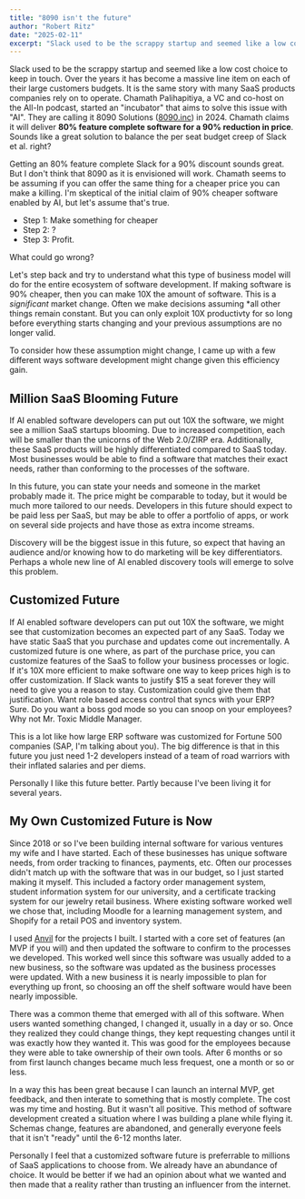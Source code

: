```yaml
---
title: "8090 isn't the future"
author: "Robert Ritz"
date: "2025-02-11"
excerpt: "Slack used to be the scrappy startup and seemed like a low cost choice to keep in touch. Over the years it has become a massive line item on each of their large customers budgets. It is the same story with many SaaS products companies rely on to operate. Chamath Palihapitiya, a VC and co-host on the All-In podcast, started an incubator that aims to solve this issue with AI."
---
```


Slack used to be the scrappy startup and seemed like a low cost choice to keep in touch. Over the years it has become a massive line item on each of their large customers budgets. It is the same story with many SaaS products companies rely on to operate. Chamath Palihapitiya, a VC and co-host on the All-In podcast, started an "incubator" that aims to solve this issue with "AI". They are calling it 8090 Solutions ([8090.inc](https://www.8090.inc/)) in 2024. Chamath claims it will deliver **80% feature complete software for a 90% reduction in price**. Sounds like a great solution to balance the per seat budget creep of Slack et al. right?

Getting an 80% feature complete Slack for a 90% discount sounds great. But I don't think that 8090 as it is envisioned will work. Chamath seems to be assuming if you can offer the same thing for a cheaper price you can make a killing. I'm skeptical of the initial claim of 90% cheaper software enabled by AI, but let's assume that's true.

- Step 1: Make something for cheaper 
- Step 2: ? 
- Step 3: Profit. 

What could go wrong?

Let's step back and try to understand what this type of business model will do for the entire ecosystem of software development. If making software is 90% cheaper, then you can make 10X the amount of software. This is a *significant* market change. Often we make decisions assuming *all other things remain constant.  But you can only exploit 10X productivty for so long before everything starts changing and your previous assumptions are no longer valid.

To consider how these assumption might change, I came up with a few different ways software development might change given this efficiency gain. 

## Million SaaS Blooming Future

If AI enabled software developers can put out 10X the software, we might see a million SaaS startups blooming. Due to increased competition, each will be smaller than the unicorns of the Web 2.0/ZIRP era. Additionally, these SaaS products will be highly differentiated compared to SaaS today. Most businesses would be able to find a software that matches their exact needs, rather than conforming to the processes of the software. 

In this future, you can state your needs and someone in the market probably made it. The price might be comparable to today, but it would be much more tailored to our needs. Developers in this future should expect to be paid less per SaaS, but may be able to offer a portfolio of apps, or work on several side projects and have those as extra income streams.

Discovery will be the biggest issue in this future, so expect that having an audience and/or knowing how to do marketing will be key differentiators. Perhaps a whole new line of AI enabled discovery tools will emerge to solve this problem. 

## Customized Future

If AI enabled software developers can put out 10X the software, we might see that customization becomes an expected part of any SaaS. Today we have static SaaS that you purchase and updates come out incrementally. A customized future is one where, as part of the purchase price, you can customize features of the SaaS to follow your business processes or logic. If it's 10X more efficient to make software one way to keep prices high is to offer customization. If Slack wants to justify $15 a seat forever they will need to give you a reason to stay. Customization could give them that justification. Want role based access control that syncs with your ERP? Sure. Do you want a boss god mode so you can snoop on your employees? Why not Mr. Toxic Middle Manager. 

This is a lot like how large ERP software was customized for Fortune 500 companies (SAP, I'm talking about you). The big difference is that in this future you just need 1-2 developers instead of a team of road warriors with their inflated salaries and per diems. 

Personally I like this future better. Partly because I've been living it for several years.

## My Own Customized Future is Now

Since 2018 or so I've been building internal software for various ventures my wife and I have started. Each of these businesses has unique software needs, from order tracking to finances, payments, etc. Often our processes didn't match up with the software that was in our budget, so I just started making it myself. This included a factory order management system, student information system for our university, and a certificate tracking system for our jewelry retail business. Where existing software worked well we chose that, including Moodle for a learning management system, and Shopify for a retail POS and inventory system. 

I used [Anvil](https://anvil.works) for the projects I built. I started with a core set of features (an MVP if you will) and then updated the software to confirm to the processes we developed. This worked well since this software was usually added to a new business, so the software was updated as the business processes were updated. With a new business it is nearly impossible to plan for everything up front, so choosing an off the shelf software would have been nearly impossible.

There was a common theme that emerged with all of this software. When users wanted something changed, I changed it, usually in a day or so. Once they realized they could change things, they kept requesting changes until it was exactly how they wanted it. This was good for the employees because they were able to take ownership of their own tools. After 6 months or so from first launch changes became much less frequest, one a month or so or less.

In a way this has been great because I can launch an internal MVP, get feedback, and then interate to something that is mostly complete. The cost was my time and hosting. But it wasn't all positive. This method of software development created a situation where I was building a plane while flying it. Schemas change, features are abandoned, and generally everyone feels that it isn't "ready" until the 6-12 months later. 

Personally I feel that a customized software future is preferrable to millions of SaaS applications to choose from. We already have an abundance of choice. It would be better if we had an opinion about what we wanted and then made that a reality rather than trusting an influencer from the internet. 

